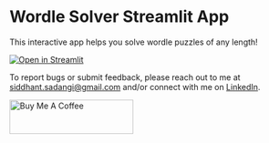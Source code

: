 # Wordle Solver Streamlit App

This interactive app helps you solve wordle puzzles of any length!

[![Open in Streamlit](https://static.streamlit.io/badges/streamlit_badge_black_white.svg)](https://share.streamlit.io/siddhantsadangi/WordleSolver/app.py)

To report bugs or submit feedback, please reach out to me
at [siddhant.sadangi@gmail.com](mailto:siddhant.sadangi@gmail.com) and/or connect with me
on [LinkedIn](https://linkedin.com/in/siddhantsadangi).

<a href="https://www.buymeacoffee.com/siddhantsadangi" target="_blank"><img src="https://cdn.buymeacoffee.com/buttons/v2/default-yellow.png" alt="Buy Me A Coffee" style="height: 60px !important;width: 217px !important;"></a>
